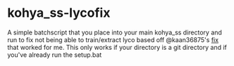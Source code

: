 # kohya_ss-lycofix
A simple batchscript that you place into your main kohya_ss directory and run to fix not being able to train/extract lyco based off @kaan36875's [fix](https://github.com/bmaltais/kohya_ss/issues/1129#issuecomment-1626372311) that worked for me.
This only works if your directory is a git directory and if you've already run the setup.bat
